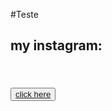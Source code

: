 #Teste
 <html>
   <head>
   </head>
<body>
   <p> <h2> my instagram: <h2> </p>
   <br>
   <button> <a href="https://instagram.com/lukeblackstar"> click here </a> </button>
    </p>
   
</body>